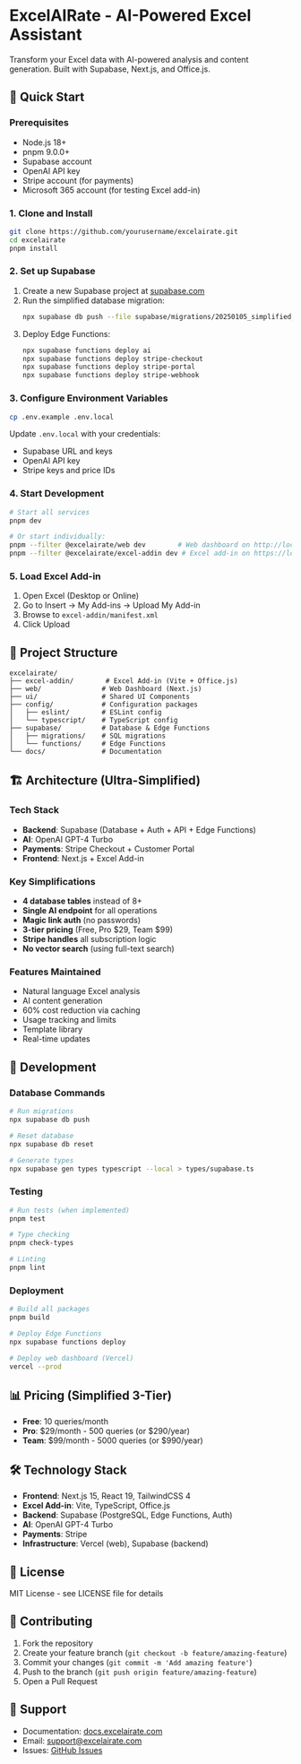 # ExcelAIRate - AI-Powered Excel Assistant

Transform your Excel data with AI-powered analysis and content generation. Built with Supabase, Next.js, and Office.js.

## 🚀 Quick Start

### Prerequisites

- Node.js 18+ 
- pnpm 9.0.0+
- Supabase account
- OpenAI API key
- Stripe account (for payments)
- Microsoft 365 account (for testing Excel add-in)

### 1. Clone and Install

```bash
git clone https://github.com/yourusername/excelairate.git
cd excelairate
pnpm install
```

### 2. Set up Supabase

1. Create a new Supabase project at [supabase.com](https://supabase.com)
2. Run the simplified database migration:
   ```bash
   npx supabase db push --file supabase/migrations/20250105_simplified_schema.sql
   ```
3. Deploy Edge Functions:
   ```bash
   npx supabase functions deploy ai
   npx supabase functions deploy stripe-checkout
   npx supabase functions deploy stripe-portal
   npx supabase functions deploy stripe-webhook
   ```

### 3. Configure Environment Variables

```bash
cp .env.example .env.local
```

Update `.env.local` with your credentials:
- Supabase URL and keys
- OpenAI API key
- Stripe keys and price IDs

### 4. Start Development

```bash
# Start all services
pnpm dev

# Or start individually:
pnpm --filter @excelairate/web dev        # Web dashboard on http://localhost:3000
pnpm --filter @excelairate/excel-addin dev # Excel add-in on https://localhost:5173
```

### 5. Load Excel Add-in

1. Open Excel (Desktop or Online)
2. Go to Insert → My Add-ins → Upload My Add-in
3. Browse to `excel-addin/manifest.xml`
4. Click Upload

## 📁 Project Structure

```
excelairate/
├── excel-addin/        # Excel Add-in (Vite + Office.js)
├── web/               # Web Dashboard (Next.js)
├── ui/                # Shared UI Components
├── config/            # Configuration packages
│   ├── eslint/        # ESLint config
│   └── typescript/    # TypeScript config
├── supabase/          # Database & Edge Functions
│   ├── migrations/    # SQL migrations
│   └── functions/     # Edge Functions
└── docs/              # Documentation
```

## 🏗️ Architecture (Ultra-Simplified)

### Tech Stack
- **Backend**: Supabase (Database + Auth + API + Edge Functions)
- **AI**: OpenAI GPT-4 Turbo
- **Payments**: Stripe Checkout + Customer Portal
- **Frontend**: Next.js + Excel Add-in

### Key Simplifications
- **4 database tables** instead of 8+
- **Single AI endpoint** for all operations
- **Magic link auth** (no passwords)
- **3-tier pricing** (Free, Pro $29, Team $99)
- **Stripe handles** all subscription logic
- **No vector search** (using full-text search)

### Features Maintained
- Natural language Excel analysis
- AI content generation
- 60% cost reduction via caching
- Usage tracking and limits
- Template library
- Real-time updates

## 🔧 Development

### Database Commands

```bash
# Run migrations
npx supabase db push

# Reset database
npx supabase db reset

# Generate types
npx supabase gen types typescript --local > types/supabase.ts
```

### Testing

```bash
# Run tests (when implemented)
pnpm test

# Type checking
pnpm check-types

# Linting
pnpm lint
```

### Deployment

```bash
# Build all packages
pnpm build

# Deploy Edge Functions
npx supabase functions deploy

# Deploy web dashboard (Vercel)
vercel --prod
```

## 📊 Pricing (Simplified 3-Tier)

- **Free**: 10 queries/month
- **Pro**: $29/month - 500 queries (or $290/year)
- **Team**: $99/month - 5000 queries (or $990/year)

## 🛠️ Technology Stack

- **Frontend**: Next.js 15, React 19, TailwindCSS 4
- **Excel Add-in**: Vite, TypeScript, Office.js
- **Backend**: Supabase (PostgreSQL, Edge Functions, Auth)
- **AI**: OpenAI GPT-4 Turbo
- **Payments**: Stripe
- **Infrastructure**: Vercel (web), Supabase (backend)

## 📝 License

MIT License - see LICENSE file for details

## 🤝 Contributing

1. Fork the repository
2. Create your feature branch (`git checkout -b feature/amazing-feature`)
3. Commit your changes (`git commit -m 'Add amazing feature'`)
4. Push to the branch (`git push origin feature/amazing-feature`)
5. Open a Pull Request

## 📧 Support

- Documentation: [docs.excelairate.com](https://docs.excelairate.com)
- Email: support@excelairate.com
- Issues: [GitHub Issues](https://github.com/yourusername/excelairate/issues)